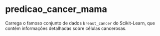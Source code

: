 # predicao_cancer_mama
 Carrega o famoso conjunto de dados `breast_cancer` do Scikit-Learn, que contém informações detalhadas sobre células cancerosas.
